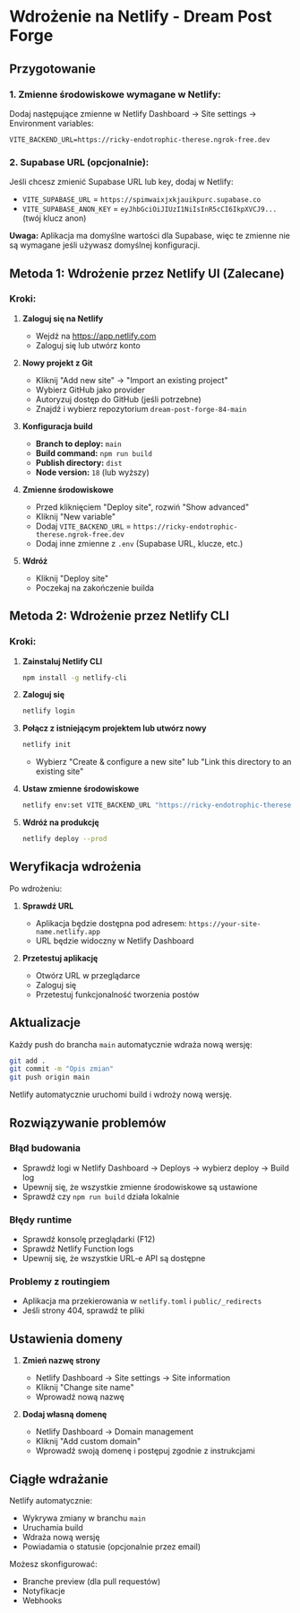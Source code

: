 # Wdrożenie na Netlify - Dream Post Forge

## Przygotowanie

### 1. Zmienne środowiskowe wymagane w Netlify:
Dodaj następujące zmienne w Netlify Dashboard → Site settings → Environment variables:

```
VITE_BACKEND_URL=https://ricky-endotrophic-therese.ngrok-free.dev
```

### 2. Supabase URL (opcjonalnie):
Jeśli chcesz zmienić Supabase URL lub key, dodaj w Netlify:
- `VITE_SUPABASE_URL` = `https://spimwaixjxkjauikpurc.supabase.co`
- `VITE_SUPABASE_ANON_KEY` = `eyJhbGciOiJIUzI1NiIsInR5cCI6IkpXVCJ9...` (twój klucz anon)

**Uwaga:** Aplikacja ma domyślne wartości dla Supabase, więc te zmienne nie są wymagane jeśli używasz domyślnej konfiguracji.

## Metoda 1: Wdrożenie przez Netlify UI (Zalecane)

### Kroki:

1. **Zaloguj się na Netlify**
   - Wejdź na https://app.netlify.com
   - Zaloguj się lub utwórz konto

2. **Nowy projekt z Git**
   - Kliknij "Add new site" → "Import an existing project"
   - Wybierz GitHub jako provider
   - Autoryzuj dostęp do GitHub (jeśli potrzebne)
   - Znajdź i wybierz repozytorium `dream-post-forge-84-main`

3. **Konfiguracja build**
   - **Branch to deploy:** `main`
   - **Build command:** `npm run build`
   - **Publish directory:** `dist`
   - **Node version:** `18` (lub wyższy)

4. **Zmienne środowiskowe**
   - Przed kliknięciem "Deploy site", rozwiń "Show advanced"
   - Kliknij "New variable"
   - Dodaj `VITE_BACKEND_URL` = `https://ricky-endotrophic-therese.ngrok-free.dev`
   - Dodaj inne zmienne z `.env` (Supabase URL, klucze, etc.)

5. **Wdróż**
   - Kliknij "Deploy site"
   - Poczekaj na zakończenie builda

## Metoda 2: Wdrożenie przez Netlify CLI

### Kroki:

1. **Zainstaluj Netlify CLI**
   ```bash
   npm install -g netlify-cli
   ```

2. **Zaloguj się**
   ```bash
   netlify login
   ```

3. **Połącz z istniejącym projektem lub utwórz nowy**
   ```bash
   netlify init
   ```
   - Wybierz "Create & configure a new site" lub "Link this directory to an existing site"

4. **Ustaw zmienne środowiskowe**
   ```bash
   netlify env:set VITE_BACKEND_URL "https://ricky-endotrophic-therese.ngrok-free.dev"
   ```

5. **Wdróż na produkcję**
   ```bash
   netlify deploy --prod
   ```

## Weryfikacja wdrożenia

Po wdrożeniu:

1. **Sprawdź URL**
   - Aplikacja będzie dostępna pod adresem: `https://your-site-name.netlify.app`
   - URL będzie widoczny w Netlify Dashboard

2. **Przetestuj aplikację**
   - Otwórz URL w przeglądarce
   - Zaloguj się
   - Przetestuj funkcjonalność tworzenia postów

## Aktualizacje

Każdy push do brancha `main` automatycznie wdraża nową wersję:

```bash
git add .
git commit -m "Opis zmian"
git push origin main
```

Netlify automatycznie uruchomi build i wdroży nową wersję.

## Rozwiązywanie problemów

### Błąd budowania
- Sprawdź logi w Netlify Dashboard → Deploys → wybierz deploy → Build log
- Upewnij się, że wszystkie zmienne środowiskowe są ustawione
- Sprawdź czy `npm run build` działa lokalnie

### Błędy runtime
- Sprawdź konsolę przeglądarki (F12)
- Sprawdź Netlify Function logs
- Upewnij się, że wszystkie URL-e API są dostępne

### Problemy z routingiem
- Aplikacja ma przekierowania w `netlify.toml` i `public/_redirects`
- Jeśli strony 404, sprawdź te pliki

## Ustawienia domeny

1. **Zmień nazwę strony**
   - Netlify Dashboard → Site settings → Site information
   - Kliknij "Change site name"
   - Wprowadź nową nazwę

2. **Dodaj własną domenę**
   - Netlify Dashboard → Domain management
   - Kliknij "Add custom domain"
   - Wprowadź swoją domenę i postępuj zgodnie z instrukcjami

## Ciągłe wdrażanie

Netlify automatycznie:
- Wykrywa zmiany w branchu `main`
- Uruchamia build
- Wdraża nową wersję
- Powiadamia o statusie (opcjonalnie przez email)

Możesz skonfigurować:
- Branche preview (dla pull requestów)
- Notyfikacje
- Webhooks
